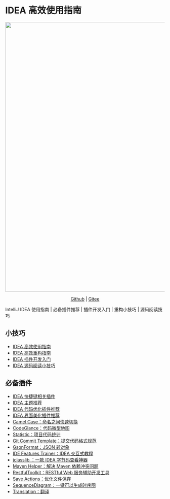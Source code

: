 # IDEA 高效使用指南

<div align="center">
    <p>
        <a href="https://www.yuque.com/docs/share/8a30ffb5-83f3-40f9-baf9-38de68b906dc">
            <img src="https://img-blog.csdnimg.cn/48dccc72371e45e5b7e64663760e4d76.png?" style="margin: 0 auto; width: 850px;" />
        </a>
    </p>
    <p>
        <a href="https://github.com/CodingDocs/awesome-idea-tutorial">Github</a> |
        <a href="https://gitee.com/SnailClimb/awesome-idea-tutorial">Gitee</a>
    </p>  
</div>
IntelliJ IDEA 使用指南 | 必备插件推荐 | 插件开发入门 | 重构小技巧 | 源码阅读技巧

## 小技巧

- [IDEA 高效使用指南](./docs/idea-plugins/idea-efficient-use-guide.md)
- [IDEA 高效重构指南](./docs/idea-tips/idea-refractor-intro.md)
- [IDEA 插件开发入门](./docs/idea-tips/idea-plug-in-development-intro.md)
- [IDEA 源码阅读小技巧](./docs/idea-tips/idea-source-code-reading-skills.md)

## 必备插件

- [IDEA 快捷键相关插件](./docs/idea-plugins/shortcut-key.md)
- [IDEA 主题推荐](./docs/idea-plugins/idea-themes.md)
- [IDEA 代码优化插件推荐](./docs/idea-plugins/improve-code.md)
- [IDEA 界面美化插件推荐](./docs/idea-plugins/interface-beautification.md)
- [Camel Case：命名之间快速切换](./docs/idea-plugins/camel-case.md)
- [CodeGlance：代码微型地图](./docs/idea-plugins/code-glance.md)
- [Statistic：项目代码统计](./docs/idea-plugins/code-statistic.md)
- [Git Commit Template：提交代码格式规范](./docs/idea-plugins/git-commit-template.md)
- [GsonFormat：JSON 转对象](./docs/idea-plugins/gson-format.md)
- [IDE Features Trainer：IDEA 交互式教程](./docs/idea-plugins/idea-features-trainer.md)
- [jclasslib ：一款 IDEA 字节码查看神器](./docs/idea-plugins/jclasslib.md)
- [Maven Helper：解决 Maven 依赖冲突问题](./docs/idea-plugins/maven-helper.md)
- [RestfulToolkit：RESTful Web 服务辅助开发工具](./docs/idea-plugins/rest-devlop.md)
- [Save Actions：优化文件保存](./docs/idea-plugins/save-actions.md)
- [SequenceDiagram：一键可以生成时序图](./docs/idea-plugins/sequence-diagram.md)
- [Translation：翻译](./docs/idea-plugins/translation.md)
